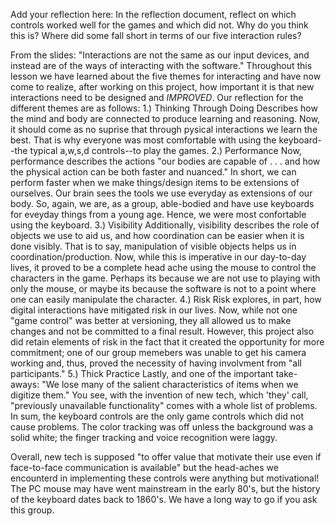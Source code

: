 Add your reflection here:
In the reflection document, reflect on which controls worked well for the games
and which did not. Why do you think this is? Where did some fall short in 
terms of our five interaction rules?

From the slides: "Interactions are not the same as our input devices, and 
instead are of the ways of interacting with the software." Throughout this 
lesson we have learned about the five themes for interacting and have now come
to realize, after working on this project, how important it is that new 
interactions need to be designed and *IMPROVED*. Our reflection for the 
different themes are as follows: 
1.) Thinking Through Doing
    Describes how the mind and body are connected to produce learning and 
    reasoning. Now, it should come as no suprise that through pysical 
    interactions we learn the best. That is why everyone was most comfortable 
    with using the keyboard--the typical a,w,s,d controls--to play the games. 
2.) Performance
    Now, performance describes the actions "our bodies are capable of . . . 
    and how the physical action can be both faster and nuanced." In short, we 
    can perform faster when we make things/design items to be extensions of 
    ourselves. Our brain sees the tools we use everyday as extensions of our 
    body. So, again, we are, as a group, able-bodied and have use keyboards for 
    eveyday things from a young age. Hence, we were most confortable using the 
    keyboard.
3.) Visibility
    Additionally, visibility describes the role of objects we use to aid us, 
    and how coordination can be easier when it is done visibly. That is to say,
    manipulation of visible objects helps us in coordination/production. Now, 
    while this is imperative in our day-to-day lives, it proved to be a 
    complete head ache using the mouse to control the characters in the game. 
    Perhaps its because we are not use to playing with only the mouse, or maybe
    its because the software is not to a point where one can easily manipulate 
    the character. 
4.) Risk
    Risk explores, in part, how digital interactions have mitigated risk in
    our lives. Now, while not one "game control" was better at versioning, they
    all allowed us to make changes and not be committed to a final result. 
    However, this project also did retain elements of risk in the fact that it 
    created the opportunity for more commitment; one of our group memebers was
    unable to get his camera working and, thus, proved the necessity of having 
    involvment from "all participants."
5.) Thick Practice
    Lastly, and one of the important take-aways: "We lose many of the salient 
    characteristics of items when we digitize them." You see, with the 
    invention of new tech, which 'they' call, "previously unavailable 
    functionality" comes with a whole list of problems. In sum, the keyboard 
    controls are the only game controls which did not cause problems. The color
    tracking was off unless the background was a solid white; the finger 
    tracking and voice recognition were laggy. 

Overall, new tech is supposed "to offer value that motivate their use even if 
face-to-face communication is available" but the head-aches we encounterd in 
implementing these controls were anything but motivational! The PC mouse may 
have went mainstream in the early 80's, but the history of the keyboard 
dates back to 1860's. We have a long way to go if you ask this group.  